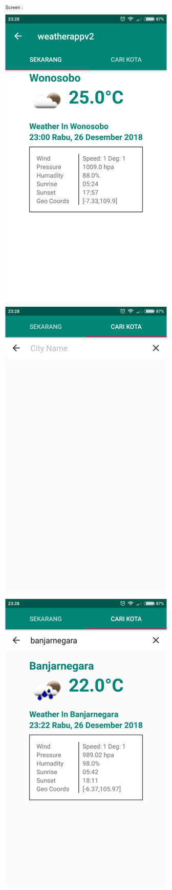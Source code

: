 Screen :


![Screen-1](https://github.com/FuadAhmadE/weatherapp/blob/master/Screenshot_2018-12-26-23-28-08-116_com.weatherappv2.app.png)




![Screen-2](https://github.com/FuadAhmadE/weatherapp/blob/master/Screenshot_2018-12-26-23-28-17-427_com.weatherappv2.app.png)




![Screen-3](https://github.com/FuadAhmadE/weatherapp/blob/master/Screenshot_2018-12-26-23-28-29-220_com.weatherappv2.app.png)
